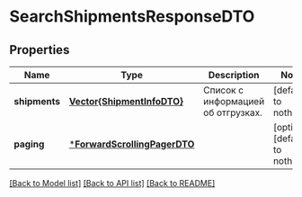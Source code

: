 # SearchShipmentsResponseDTO


## Properties
Name | Type | Description | Notes
------------ | ------------- | ------------- | -------------
**shipments** | [**Vector{ShipmentInfoDTO}**](ShipmentInfoDTO.md) | Список с информацией об отгрузках. | [default to nothing]
**paging** | [***ForwardScrollingPagerDTO**](ForwardScrollingPagerDTO.md) |  | [optional] [default to nothing]


[[Back to Model list]](../README.md#models) [[Back to API list]](../README.md#api-endpoints) [[Back to README]](../README.md)


